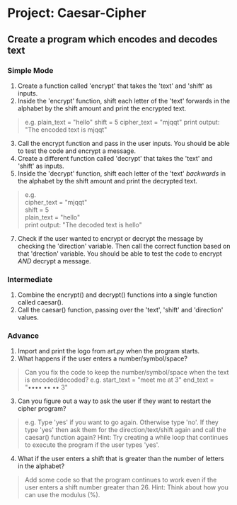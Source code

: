#  Project:  Caesar-Cipher
## Create a program which encodes and decodes text

### Simple Mode

 1. Create a function called 'encrypt' that takes the 'text' and 'shift' as inputs.
 2.  Inside the 'encrypt' function, shift each letter of the 'text' forwards in the alphabet by the shift amount and print the encrypted text.  
 >    e.g. 
>     plain_text = "hello"
>     shift = 5
>     cipher_text = "mjqqt"
>     print output: "The encoded text is mjqqt"
 3.  Call the encrypt function and pass in the user inputs. You should be able to test the code and encrypt a message. 
 4.  Create a different function called 'decrypt' that takes the 'text' and 'shift' as inputs.
 5. Inside the 'decrypt' function, shift each letter of the 'text' *backwards* in the alphabet by the shift amount and print the decrypted text.  
>  e.g.    
>   cipher_text = "mjqqt"   
>   shift = 5   
>   plain_text = "hello"  
>  print output: "The decoded text is hello"

 7.   Check if the user wanted to encrypt or decrypt the message by checking the 'direction' variable. Then call the correct function based on that 'drection' variable. You should be able to test the code to encrypt *AND* decrypt a message.

### Intermediate

 1. Combine the encrypt() and decrypt() functions into a single function called caesar(). 
 2. Call the caesar() function, passing over the 'text', 'shift' and 'direction' values.

### Advance
 1. Import and print the logo from art.py when the program starts.
 2.  What happens if the user enters a number/symbol/space?
> Can you fix the code to keep the number/symbol/space when the text is
> encoded/decoded?
>     e.g. start_text = "meet me at 3"
>     end_text = "•••• •• •• 3"
 3. Can you figure out a way to ask the user if they want to restart the cipher program?

> e.g. Type 'yes' if you want to go again. Otherwise type 'no'. If they
> type 'yes' then ask them for the direction/text/shift again and call
> the caesar() function again? Hint: Try creating a while loop that
> continues to execute the program if the user types 'yes'.

 4. What if the user enters a shift that is greater than the number of letters in the alphabet?
 

> Add some code so that the program continues to work even if the user
>     enters a shift number greater than 26.   Hint: Think about how you can use the modulus (%).
